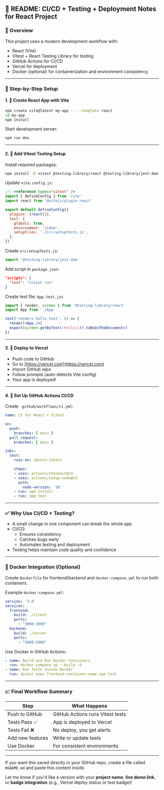 ## 📘 README: CI/CD + Testing + Deployment Notes for React Project

### 📌 Overview

This project uses a modern development workflow with:
- React (Vite)
- Vitest + React Testing Library for testing
- GitHub Actions for CI/CD
- Vercel for deployment
- Docker (optional) for containerization and environment consistency

---

### 🧱 Step-by-Step Setup

#### 1. 🔧 Create React App with Vite

```bash
npm create vite@latest my-app -- --template react
cd my-app
npm install
```

Start development server:

```bash
npm run dev
```

---

#### 2. 🧪 Add Vitest Testing Setup

Install required packages:

```bash
npm install -D vitest @testing-library/react @testing-library/jest-dom jsdom
```

Update `vite.config.js`:

```js
/// <reference types="vitest" />
import { defineConfig } from 'vite'
import react from '@vitejs/plugin-react'

export default defineConfig({
  plugins: [react()],
  test: {
    globals: true,
    environment: 'jsdom',
    setupFiles: './src/setupTests.js',
  },
})
```

Create `src/setupTests.js`:

```js
import '@testing-library/jest-dom'
```

Add script in `package.json`:

```json
"scripts": {
  "test": "vitest run"
}
```

Create test file: `App.test.jsx`

```jsx
import { render, screen } from '@testing-library/react'
import App from './App'

test('renders hello text', () => {
  render(<App />)
  expect(screen.getByText(/hello/i)).toBeInTheDocument()
})
```

---

#### 3. 🚀 Deploy to Vercel

- Push code to GitHub
- Go to [https://vercel.com](https://vercel.com)
- Import GitHub repo
- Follow prompts (auto-detects Vite config)
- Your app is deployed!

---

#### 4. 🤖 Set Up GitHub Actions CI/CD

Create `.github/workflows/ci.yml`:

```yaml
name: CI for React + Vitest

on:
  push:
    branches: [ main ]
  pull_request:
    branches: [ main ]

jobs:
  test:
    runs-on: ubuntu-latest

    steps:
    - uses: actions/checkout@v3
    - uses: actions/setup-node@v3
      with:
        node-version: '18'
    - run: npm install
    - run: npm test
```

---

### ✅ Why Use CI/CD + Testing?

- A small change in one component can break the whole app
- CI/CD:
  - Ensures consistency
  - Catches bugs early
  - Automates testing and deployment
- Testing helps maintain code quality and confidence

---

### 🐳 Docker Integration (Optional)

Create `Dockerfile` for frontend/backend and `docker-compose.yml` to run both containers.

Example `docker-compose.yml`:

```yaml
version: '3.8'
services:
  frontend:
    build: ./client
    ports:
      - "3000:3000"
  backend:
    build: ./server
    ports:
      - "5000:5000"
```

Use Docker in GitHub Actions:

```yaml
- name: Build and Run Docker Containers
  run: docker-compose up --build -d
- name: Run Tests Inside Docker
  run: docker exec frontend-container-name npm test
```

---

### 📈 Final Workflow Summary

| Step | What Happens |
|------|--------------|
| Push to GitHub | GitHub Actions runs Vitest tests |
| Tests Pass ✅ | App is deployed to Vercel |
| Tests Fail ❌ | No deploy, you get alerts |
| Add new features | Write or update tests |
| Use Docker | For consistent environments |

---

If you want this saved directly in your GitHub repo, create a file called `README.md` and paste this content inside.

Let me know if you'd like a version with your **project name**, **live demo link**, or **badge integration** (e.g., Vercel deploy status or test badge)!
